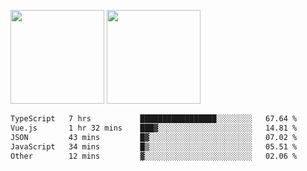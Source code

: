 <img src="https://github-readme-stats.vercel.app/api?username=Dream4ever&count_private=true&show_icons=true&theme=tokyonight" height="150" /> <img src="https://github-readme-stats.vercel.app/api/top-langs/?username=Dream4ever&count_private=true&show_icons=true&theme=tokyonight&langs_count=5&layout=compact" height="150" />

<!--START_SECTION:waka-->

```txt
TypeScript   7 hrs           █████████████████░░░░░░░░   67.64 %
Vue.js       1 hr 32 mins    ███▓░░░░░░░░░░░░░░░░░░░░░   14.81 %
JSON         43 mins         █▓░░░░░░░░░░░░░░░░░░░░░░░   07.02 %
JavaScript   34 mins         █▒░░░░░░░░░░░░░░░░░░░░░░░   05.51 %
Other        12 mins         ▓░░░░░░░░░░░░░░░░░░░░░░░░   02.06 %
```

<!--END_SECTION:waka-->

